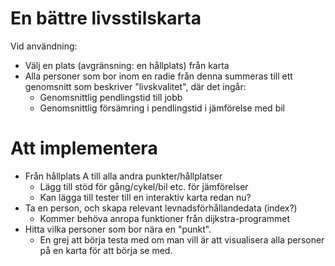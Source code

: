 # En bättre livsstilskarta
Vid användning:
* Välj en plats (avgränsning: en hållplats) från karta
* Alla personer som bor inom en radie från denna summeras till ett genomsnitt som beskriver "livskvalitet", där det ingår:
  * Genomsnittlig pendlingstid till jobb
  * Genomsnittlig försämring i pendlingstid i jämförelse med bil

# Att implementera
* Från hållplats A till alla andra punkter/hållplatser
  - Lägg till stöd för gång/cykel/bil etc. för jämförelser
  - Kan lägga till tester till en interaktiv karta redan nu?
* Ta en person, och skapa relevant levnadsförhållandedata (index?)
  - Kommer behöva anropa funktioner från dijkstra-programmet
* Hitta vilka personer som bor nära en "punkt".
  - En grej att börja testa med om man vill är att visualisera alla personer på en karta för att börja se med.
